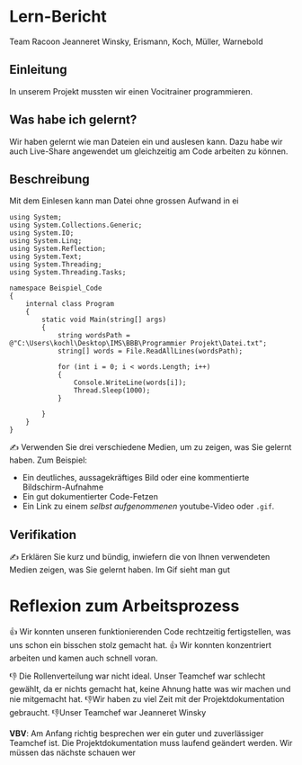# Lern-Bericht
Team Racoon Jeanneret Winsky, Erismann, Koch, Müller, Warnebold

## Einleitung
In unserem Projekt mussten wir einen Vocitrainer programmieren.

## Was habe ich gelernt?
Wir haben gelernt wie man Dateien ein und auslesen kann. Dazu habe wir auch Live-Share angewendet um gleichzeitig am Code arbeiten zu können. 

## Beschreibung
Mit dem Einlesen kann man Datei ohne grossen Aufwand in ei


```CSHARP
using System;
using System.Collections.Generic;
using System.IO;
using System.Linq;
using System.Reflection;
using System.Text;
using System.Threading;
using System.Threading.Tasks;

namespace Beispiel_Code
{
    internal class Program
    {
        static void Main(string[] args)
        {
            string wordsPath = @"C:\Users\kochl\Desktop\IMS\BBB\Programmier Projekt\Datei.txt";
            string[] words = File.ReadAllLines(wordsPath);
          
            for (int i = 0; i < words.Length; i++)
            {
                Console.WriteLine(words[i]);
                Thread.Sleep(1000);
            }
            
        }
    }
}
```


✍️ Verwenden Sie drei verschiedene Medien, um zu zeigen, was Sie gelernt haben. Zum Beispiel:


* Ein deutliches, aussagekräftiges Bild oder eine kommentierte Bildschirm-Aufnahme
* Ein gut dokumentierter Code-Fetzen
* Ein Link zu einem *selbst aufgenommenen* youtube-Video oder `.gif`.

## Verifikation

✍️ Erklären Sie kurz und bündig, inwiefern die von Ihnen verwendeten Medien zeigen, was Sie gelernt haben.
Im Gif sieht man gut

# Reflexion zum Arbeitsprozess

👍 Wir konnten unseren funktionierenden Code rechtzeitig fertigstellen, was uns schon ein bisschen stolz gemacht hat. 
👍 Wir konnten konzentriert arbeiten und kamen auch schnell voran.    

👎 Die Rollenverteilung war nicht ideal. Unser Teamchef war schlecht gewählt, da er nichts gemacht hat, keine Ahnung hatte was wir machen und nie mitgemacht hat. 
👎Wir haben zu viel Zeit mit der Projektdokumentation gebraucht. 
👎Unser Teamchef war Jeanneret Winsky

**VBV**: Am Anfang richtig besprechen wer ein guter und zuverlässiger Teamchef ist. Die Projektdokumentation muss laufend geändert werden.
Wir müssen das nächste schauen wer 